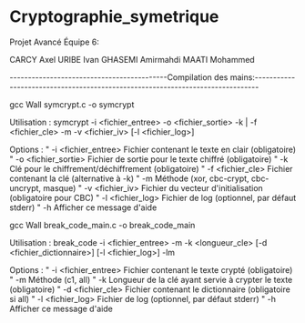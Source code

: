 # Cryptographie_symetrique
Projet Avancé Équipe 6:

CARCY Axel
URIBE Ivan
GHASEMI Amirmahdi
MAATI Mohammed


-------------------------------------------Compilation des mains:-------------------------------------------------------------------------------

gcc Wall symcrypt.c -o symcrypt

Utilisation : symcrypt -i <fichier_entree> -o <fichier_sortie> -k <cle> | -f <fichier_cle> -m <methode> -v <fichier_iv> [-l <fichier_log>]

Options :
            "  -i <fichier_entree>   Fichier contenant le texte en clair (obligatoire)
            "  -o <fichier_sortie>   Fichier de sortie pour le texte chiffré (obligatoire)
            "  -k <cle>              Clé pour le chiffrement/déchiffrement (obligatoire)
            "  -f <fichier_cle>      Fichier contenant la clé (alternative à -k)
            "  -m <methode>          Méthode (xor, cbc-crypt, cbc-uncrypt, masque)
            "  -v <fichier_iv>       Fichier du vecteur d'initialisation (obligatoire pour CBC)
            "  -l <fichier_log>      Fichier de log (optionnel, par défaut stderr)
            "  -h                    Afficher ce message d'aide


gcc Wall break_code_main.c -o break_code_main

Utilisation : break_code -i <fichier_entree> -m <methode> -k <longueur_cle> [-d <fichier_dictionnaire>] [-l <fichier_log>] -lm

Options :
            "  -i <fichier_entree>   Fichier contenant le texte crypté (obligatoire)
            "  -m <methode>          Méthode (c1, all)
            "  -k <cle>              Longueur de la clé ayant servie à crypter le texte (obligatoire)
            "  -d <fichier_cle>      Fichier contenant le dictionnaire (obligatoire si all)
            "  -l <fichier_log>      Fichier de log (optionnel, par défaut stderr)
            "  -h                    Afficher ce message d'aide
